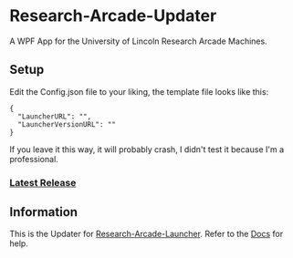 # Research-Arcade-Updater
 A WPF App for the University of Lincoln Research Arcade Machines.
## Setup
  Edit the Config.json file to your liking, the template file looks like this:
  ```
  {
    "LauncherURL": "",
    "LauncherVersionURL": ""
  }
  ```
  If you leave it this way, it will probably crash, I didn't test it because I'm a professional.
### [Latest Release](https://github.com/Malphatt/Research-Arcade-Updater/releases/latest "GitHub.com")
## Information
  This is the Updater for [Research-Arcade-Launcher](https://github.com/Malphatt/Research-Arcade-Launcher "GitHub.com").
  Refer to the [Docs](https://github.com/Malphatt/Arcademia-Dev-Guide/wiki) for help.
